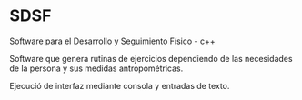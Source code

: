 # SDSF
Software para el Desarrollo y Seguimiento Físico - c++

Software que genera rutinas de ejercicios dependiendo de las necesidades de la persona y sus medidas antropométricas.

Ejecució de interfaz mediante consola y entradas de texto.
